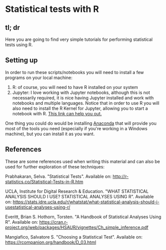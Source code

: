 # Statistical tests with R

## tl; dr

Here you are going to find very simple tutorials for performing statistical tests using R.

## Setting up

In order to run these scripts/notebooks you will need to install a few programs on your local machine:

1. R: of course, you will need to have R installed on your system
2. Jupyter: I love working with Jupyter notebooks, although this is not necessarily required, it is nice having Jupyter installed and work with notebooks and multiple languages. Notice that in order to use R you will also need to install the R Kernel for Jupyter, allowing you to start a notebook with R. [This link can help you out.](https://irkernel.github.io/installation/)

One thing you could do would be installing [Anaconda](https://docs.anaconda.com/anaconda/install/) that will provide you most of the tools you need (especially if you're working in a Windows machine), but you can install it as you want. 

## References

These are some references used when writing this material and can also be used for further exploration of these techniques:

Prabhakaran, Selva. "Statistical Tests". Available on: http://r-statistics.co/Statistical-Tests-in-R.htm

UCLA, Institute for Digital Research & Education. "WHAT STATISTICAL ANALYSIS SHOULD I USE? STATISTICAL ANALYSES USING R". Available on: https://stats.idre.ucla.edu/r/whatstat/what-statistical-analysis-should-i-usestatistical-analyses-using-r/

Everitt, Brian S. Hothorn, Torsten. "A Handbook of Statistical Analyses Using R". Available on: https://cran.r-project.org/web/packages/HSAUR/vignettes/Ch_simple_inference.pdf

Mangiafico, Salvatore S. "Choosing a Statistical Test". Available on: https://rcompanion.org/handbook/D_03.html
